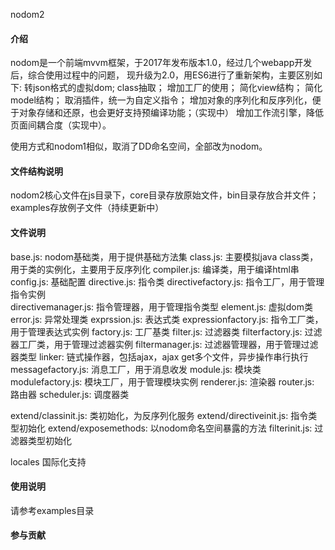 nodom2
#### 介绍
nodom是一个前端mvvm框架，于2017年发布版本1.0，经过几个webapp开发后，综合使用过程中的问题，
现升级为2.0，用ES6进行了重新架构，主要区别如下:
转json格式的虚拟dom;
class抽取；
增加工厂的使用；
简化view结构；
简化model结构；
取消插件，统一为自定义指令；
增加对象的序列化和反序列化，便于对象存储和还原，也会更好支持预编译功能；（实现中）
增加工作流引擎，降低页面间耦合度（实现中）。

使用方式和nodom1相似，取消了DD命名空间，全部改为nodom。

#### 文件结构说明
nodom2核心文件在js目录下，core目录存放原始文件，bin目录存放合并文件；examples存放例子文件（持续更新中）

#### 文件说明
base.js: 					nodom基础类，用于提供基础方法集
class.js: 					主要模拟java class类，用于类的实例化，主要用于反序列化
compiler.js:				编译类，用于编译html串
config.js: 					基础配置
directive.js: 				指令类
directivefactory.js: 		指令工厂，用于管理指令实例 	
directivemanager.js: 		指令管理器，用于管理指令类型
element.js: 				虚拟dom类
error.js: 					异常处理类
exprssion.js: 				表达式类
expressionfactory.js: 		指令工厂类，用于管理表达式实例
factory.js: 				工厂基类
filter.js: 					过滤器类
filterfactory.js: 			过滤器工厂类，用于管理过滤器实例
filtermanager.js: 			过滤器管理器，用于管理过滤器类型
linker: 					链式操作器，包括ajax，ajax get多个文件，异步操作串行执行
messagefactory.js: 			消息工厂，用于消息收发
module.js: 					模块类
modulefactory.js: 			模块工厂，用于管理模块实例
renderer.js: 				渲染器
router.js: 					路由器
scheduler.js: 				调度器类

extend/classinit.js: 		类初始化，为反序列化服务
extend/directiveinit.js: 	指令类型初始化
extend/exposemethods: 		以nodom命名空间暴露的方法
filterinit.js: 				过滤器类型初始化 	

locales 					国际化支持

#### 使用说明
请参考examples目录


#### 参与贡献



